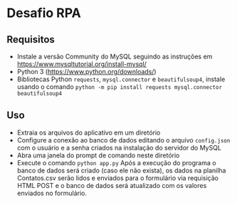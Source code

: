 # Desafio RPA
## Requisitos
* Instale a versão Community do MySQL seguindo as instruções em https://www.mysqltutorial.org/install-mysql/
* Python 3 (https://www.python.org/downloads/)
* Bibliotecas Python `requests`, `mysql.connector` e `beautifulsoup4`, instale usando o comando `python -m pip install requests mysql.connector beautifulsoup4`

## Uso
* Extraia os arquivos do aplicativo em um diretório
* Configure a conexão ao banco de dados editando o arquivo `config.json` com o usuário e a senha criados na instalação do servidor do MySQL
* Abra uma janela do prompt de comando neste diretório
* Execute o comando `python app.py`
Após a execução do programa o banco de dados será criado (caso ele não exista), os dados na planilha Contatos.csv serão lidos e enviados para o formulário via requisição HTML POST e o banco de dados será atualizado com os valores enviados no formulário.
